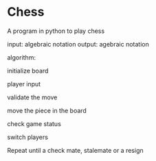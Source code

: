 # Chess

A program in python to play chess

input: algebraic notation
output: agebraic notation

algorithm:

initialize board

player input

validate the move

move the piece in the board 

check game status

switch players

Repeat until a check mate, stalemate or a resign 
